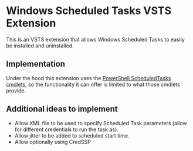 # Windows Scheduled Tasks VSTS Extension

This is an VSTS extension that allows Windows Scheduled Tasks to easily be installed and uninstalled.

## Implementation

Under the hood this extension uses the [PowerShell ScheduledTasks cmdlets][PowerShellScheduledTasksDocumentationUrl], so the functionality it can offer is limited to what those cmdlets provide.

## Additional ideas to implement

* Allow XML file to be used to specify Scheduled Task parameters (allow for different credentials to run the task as).
* Allow jitter to be added to scheduled start time.
* Allow optionally using CredSSP


<!-- Links -->
[PowerShellScheduledTasksDocumentationUrl]: https://docs.microsoft.com/en-us/powershell/module/scheduledtasks/?view=win10-ps